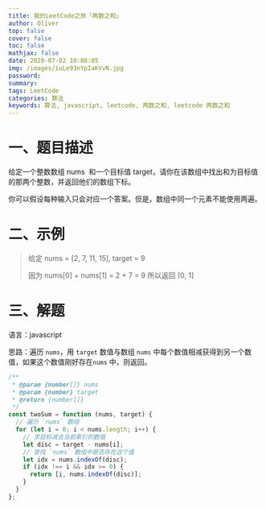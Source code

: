 ```yaml
---
title: 我的LeetCode之旅「两数之和」
author: Oliver
top: false
cover: false
toc: false
mathjax: false
date: 2020-07-02 10:08:05
img: /images/iuLe93nYpIaKVvN.jpg
password:
summary:
tags: LeetCode
categories: 算法
keywords: 算法, javascript, leetcode, 两数之和, leetcode 两数之和
---
```


# 一、题目描述

给定一个整数数组 nums  和一个目标值 target，请你在该数组中找出和为目标值的那两个整数，并返回他们的数组下标。

你可以假设每种输入只会对应一个答案。但是，数组中同一个元素不能使用两遍。

# 二、示例

> 给定 nums = [2, 7, 11, 15], target = 9
>
> 因为 nums[0] + nums[1] = 2 + 7 = 9
> 所以返回 [0, 1]

# 三、解题

语言：javascript

思路：遍历 `nums`，用 `target` 数值与数组 `nums` 中每个数值相减获得到另一个数值，如果这个数值刚好存在`nums` 中，则返回。

```js
/**
 * @param {number[]} nums
 * @param {number} target
 * @return {number[]}
 */
const twoSum = function (nums, target) {
  // 遍历 `nums` 数组
  for (let i = 0; i < nums.length; i++) {
    // 求目标减去当前索引的数值
    let disc = target - nums[i];
    // 查找 `nums` 数组中是否存在这个值
    let idx = nums.indexOf(disc);
    if (idx !== i && idx >= 0) {
      return [i, nums.indexOf(disc)];
    }
  }
};
```
